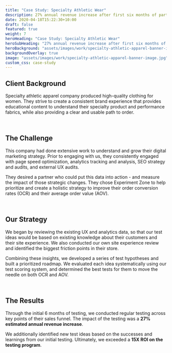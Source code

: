 ```yaml
---
title: "Case Study: Specialty Athletic Wear"
description: 27% annual revenue increase after first six months of partnership
date: 2020-04-18T15:22:30+10:00
draft: false
featured: true
weight: 7
heroHeading: "Case Study: Specialty Athletic Wear"
heroSubHeading: "27% annual revenue increase after first six months of partnership"
heroBackground: "assets/images/work/specialty-athletic-apparel-banner-image.jpg"
backgroundOverlay: true
image: "assets/images/work/specialty-athletic-apparel-banner-image.jpg"
custom_css: case-study
---
```


## Client Background

Specialty athletic apparel company produced high-quality clothing for women. They strive to create a consistent brand experience that provides educational content to understand their specialty product and performance fabrics, while also providing a clear and usable path to order.

<br>

## The Challenge

This company had done extensive work to understand and grow their digital marketing strategy. Prior to engaging with us, they consistently engaged with page speed optimization, analytics tracking and analysis, SEO strategy and audits, and external UX audits.

They desired a partner who could put this data into action - and measure the impact of those strategic changes. They chose Experiment Zone to help prioritize and create a holistic strategy to improve their order conversion rates (OCR) and their average order value (AOV).

<br>

## Our Strategy

We began by reviewing the existing UX and analytics data, so that our test ideas would be based on existing knowledge about their customers and their site experience. We also conducted our own site experience review and identified the biggest friction points in their store.

Combining these insights, we developed a series of test hypotheses and built a prioritized roadmap. We evaluated each idea systematically using our test scoring system, and determined the best tests for them to move the needle on both OCR and AOV.

<br>

## The Results

Through the initial 6 months of testing, we conducted regular testing across key points of their sales funnel. The impact of the testing was a **27% estimated annual revenue increase**.

We additionally identified new test ideas based on the successes and learnings from our initial testing. Ultimately, we exceeded a **15X ROI on the testing program**.
